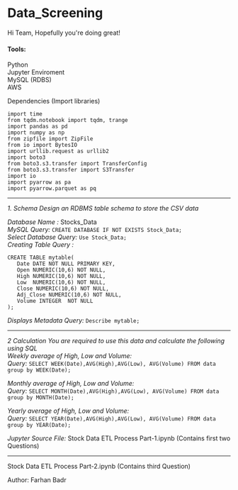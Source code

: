 # Data_Screening
Hi Team, Hopefully you're doing great!

<h4>Tools:</h4>
Python<br>
Jupyter Enviroment<br>
MySQL (RDBS)<br>
AWS <br>

Dependencies (Import libraries)
```
import time
from tqdm.notebook import tqdm, trange
import pandas as pd
import numpy as np
from zipfile import ZipFile
from io import BytesIO
import urllib.request as urllib2
import boto3
from boto3.s3.transfer import TransferConfig
from boto3.s3.transfer import S3Transfer
import io
import pyarrow as pa
import pyarrow.parquet as pq
```

<hr>
<i>1. Schema
Design an RDBMS table schema to store the CSV data</i>

<i>Database Name :</i> Stocks_Data<br>
<i>MySQL Query:</i> ```CREATE DATABASE IF NOT EXISTS Stock_Data;``` <br>
<i>Select Database Query:</i> ```Use Stock_Data;```<br>
<i>Creating Table Query :</i> <br>
```
CREATE TABLE mytable(
   Date DATE NOT NULL PRIMARY KEY,
   Open NUMERIC(10,6) NOT NULL,
   High NUMERIC(10,6) NOT NULL,
   Low  NUMERIC(10,6) NOT NULL,
   Close NUMERIC(10,6) NOT NULL,
   Adj_Close NUMERIC(10,6) NOT NULL,
   Volume INTEGER  NOT NULL
);
```
<i>Displays Metadata Query:</i> ```Describe mytable;```

<hr>

<i>2 Calculation You are required to use this data and calculate the following using SQL </i><br>
<i>Weekly average of High, Low and Volume:</i> <br>
<i>Query: </i>```SELECT WEEK(Date),AVG(High),AVG(Low), AVG(Volume) FROM data group by WEEK(Date);```

<i>Monthly average of High, Low and Volume:</i> <br>
<i>Query: </i>```SELECT MONTH(Date),AVG(High),AVG(Low), AVG(Volume) FROM data group by MONTH(Date);```

<i>Yearly average of High, Low and Volume:</i> <br>
<i>Query: </i>```SELECT YEAR(Date),AVG(High),AVG(Low), AVG(Volume) FROM data group by YEAR(Date);```<br>

<i>Jupyter Source File:</i> Stock Data ETL Process Part-1.ipynb (Contains first two Questions)<br>

<hr>

Stock Data ETL Process Part-2.ipynb (Contains third Question)

Author: Farhan Badr
